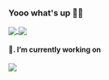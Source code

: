 ### Yooo what's up 🤟🏽

<a href="https://github.com/permadiwibisono/github-readme-stats">
  <img align="center" src="https://github-readme-stats.vercel.app/api?username=permadiwibisono&show_icons=true&theme=graywhite&line_height=24&include_all_commits=true&custom_title=⚡️+Stats" />
</a>
<a href="https://github.com/permadiwibisono/github-readme-stats">
  <img align="center" src="https://github-readme-stats.vercel.app/api/top-langs/?username=permadiwibisono&layout=compact&show_icons=true&langs_count=8&theme=graywhite&custom_title=🤖+Most" />
</a>

#### 🔭. I’m currently working on
<a href="https://github.com/permadiwibisono/go-api">
  <img align="center" src="https://github-readme-stats.vercel.app/api/pin/?username=permadiwibisono&repo=go-api&show_owner=true&theme=graywhite" />
</a>



<!--
**permadiwibisono/permadiwibisono** is a ✨ _special_ ✨ repository because its `README.md` (this file) appears on your GitHub profile.

Here are some ideas to get you started:

- 🔭 I’m currently working on ...
- 🌱 I’m currently learning ...
- 👯 I’m looking to collaborate on ...
- 🤔 I’m looking for help with ...
- 💬 Ask me about ...
- 📫 How to reach me: ...
- 😄 Pronouns: ...
- ⚡ Fun fact: ...
-->
